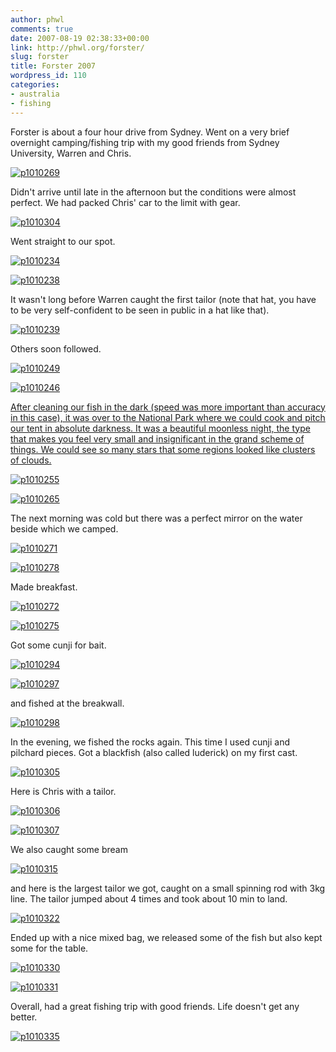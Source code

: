 ```yaml
---
author: phwl
comments: true
date: 2007-08-19 02:38:33+00:00
link: http://phwl.org/forster/
slug: forster
title: Forster 2007
wordpress_id: 110
categories:
- australia
- fishing
---
```


Forster is about a four hour drive from Sydney. Went on a very brief overnight camping/fishing trip with my good friends from Sydney University, Warren and Chris.

[![p1010269](/assets/images/2007/08/p1010269.jpg)](/assets/images/2007/08/p1010269.jpg)<!-- more -->

Didn't arrive until late in the afternoon but the conditions were almost perfect. We had packed Chris' car to the limit with gear.

[![p1010304](/assets/images/2007/08/p1010304.jpg)](/assets/images/2007/08/p1010304.jpg)

Went straight to our spot.

[![p1010234](/assets/images/2007/08/p1010234.jpg)](/assets/images/2007/08/p1010234.jpg)



[![p1010238](/assets/images/2007/08/p1010238.jpg)](/assets/images/2007/08/p1010238.jpg)

It wasn't long before Warren caught the first tailor (note that hat, you have to be very self-confident to be seen in public in a hat like that).

[![p1010239](/assets/images/2007/08/p1010239.jpg)](/assets/images/2007/08/p1010239.jpg)



Others soon followed.

[![p1010249](/assets/images/2007/08/p1010249.jpg)](/assets/images/2007/08/p1010249.jpg)



[![p1010246](/assets/images/2007/08/p1010246.jpg)](/assets/images/2007/08/p1010246.jpg)

[After cleaning our fish in the dark (speed was more important than accuracy in this case), it was over to the National Park where we could cook and pitch our tent in absolute darkness. It was a beautiful moonless night, the type that makes you feel very small and insignificant in the grand scheme of things. We could see so many stars that some regions looked like clusters of clouds.](/assets/images/2007/08/p1010322.jpg)

[![p1010255](/assets/images/2007/08/p1010255.jpg)](/assets/images/2007/08/p1010255.jpg)

[![p1010265](/assets/images/2007/08/p1010265.jpg)](/assets/images/2007/08/p1010265.jpg)

The next morning was cold but there was a perfect mirror on the water beside which we camped.

[![p1010271](/assets/images/2007/08/p1010271.jpg)](/assets/images/2007/08/p1010271.jpg)

[![p1010278](/assets/images/2007/08/p1010278.jpg)](/assets/images/2007/08/p1010278.jpg)

Made breakfast.

[![p1010272](/assets/images/2007/08/p1010272.jpg)](/assets/images/2007/08/p1010272.jpg)

[![p1010275](/assets/images/2007/08/p1010275.jpg)](/assets/images/2007/08/p1010275.jpg)

Got some cunji for bait.

[![p1010294](/assets/images/2007/08/p1010294.jpg)](/assets/images/2007/08/p1010294.jpg)

[![p1010297](/assets/images/2007/08/p1010297.jpg)](/assets/images/2007/08/p1010297.jpg)

and fished at the breakwall.

[![p1010298](/assets/images/2007/08/p1010298.jpg)](/assets/images/2007/08/p1010298.jpg)

In the evening, we fished the rocks again. This time I used cunji and pilchard pieces. Got a blackfish (also called luderick) on my first cast.

[![p1010305](/assets/images/2007/08/p1010305.jpg)](/assets/images/2007/08/p1010305.jpg)

Here is Chris with a tailor.

[![p1010306](/assets/images/2007/08/p1010306.jpg)](/assets/images/2007/08/p1010306.jpg)

[![p1010307](/assets/images/2007/08/p1010307.jpg)](/assets/images/2007/08/p1010307.jpg)

We also caught some bream

[![p1010315](/assets/images/2007/08/p1010315.jpg)](/assets/images/2007/08/p1010315.jpg)

and here is the largest tailor we got, caught on a small spinning rod with 3kg line. The tailor jumped about 4 times and took about 10 min to land.



[![p1010322](/assets/images/2007/08/p1010322.jpg)](/assets/images/2007/08/p1010322.jpg)

Ended up with a nice mixed bag, we released some of the fish but also kept some for the table.

[![p1010330](/assets/images/2007/08/p1010330.jpg)](/assets/images/2007/08/p1010330.jpg)

[![p1010331](/assets/images/2007/08/p1010331.jpg)](/assets/images/2007/08/p1010331.jpg)

Overall, had a great fishing trip with good friends. Life doesn't get any better.

[![p1010335](/assets/images/2007/08/p1010335.jpg)](/assets/images/2007/08/p1010335.jpg)
